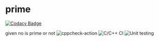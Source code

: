 # prime

[![Codacy Badge](https://api.codacy.com/project/badge/Grade/85f7a0a995fa4f18a97a45835739b1ba)](https://app.codacy.com/manual/Pavansl/prime?utm_source=github.com&utm_medium=referral&utm_content=Pavansl/prime&utm_campaign=Badge_Grade_Dashboard)

given no is prime or not
![cppcheck-action](https://github.com/Pavansl/prime/workflows/cppcheck-action/badge.svg)
![C/C++ CI](https://github.com/Pavansl/prime/workflows/C/C++%20CI/badge.svg)
![Unit testing](https://github.com/Pavansl/prime/workflows/Unit%20testing/badge.svg)
